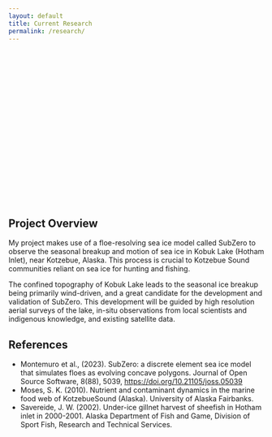 ```yaml
---
layout: default
title: Current Research
permalink: /research/
---
```




<div style="width:100%; height:300px; background-image: url('/assets/images/KotzebueIcePic.jpg'); background-size: cover; background-position: center;"></div>

## Project Overview

My project makes use of a floe-resolving sea ice model called SubZero to observe the seasonal breakup and motion of sea ice in Kobuk Lake (Hotham Inlet), near Kotzebue, Alaska. This process is crucial to Kotzebue Sound communities reliant on sea ice for hunting and fishing. 

The confined topography of Kobuk Lake leads to the seasonal ice breakup being primarily wind-driven, and a great candidate for the development and validation of SubZero. This development will be guided by high resolution aerial surveys of the lake, in-situ observations from local scientists and indigenous knowledge, and existing satellite data.

## References

- Montemuro et al., (2023). SubZero: a discrete element sea ice model that simulates floes as evolving concave polygons. Journal of Open Source Software, 8(88), 5039, https://doi.org/10.21105/joss.05039
- Moses, S. K. (2010). Nutrient and contaminant dynamics in the marine food web of KotzebueSound (Alaska). University of Alaska Fairbanks.
- Savereide, J. W. (2002). Under-ice gillnet harvest of sheefish in Hotham inlet in 2000-2001. Alaska Department of Fish and Game, Division of Sport Fish, Research and Technical Services.